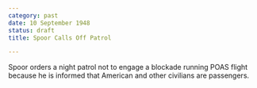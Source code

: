 ```yaml
---
category: past
date: 10 September 1948
status: draft
title: Spoor Calls Off Patrol

---
```



Spoor orders a night patrol not to engage a
blockade running POAS flight because he is informed that American and
other civilians are passengers.
